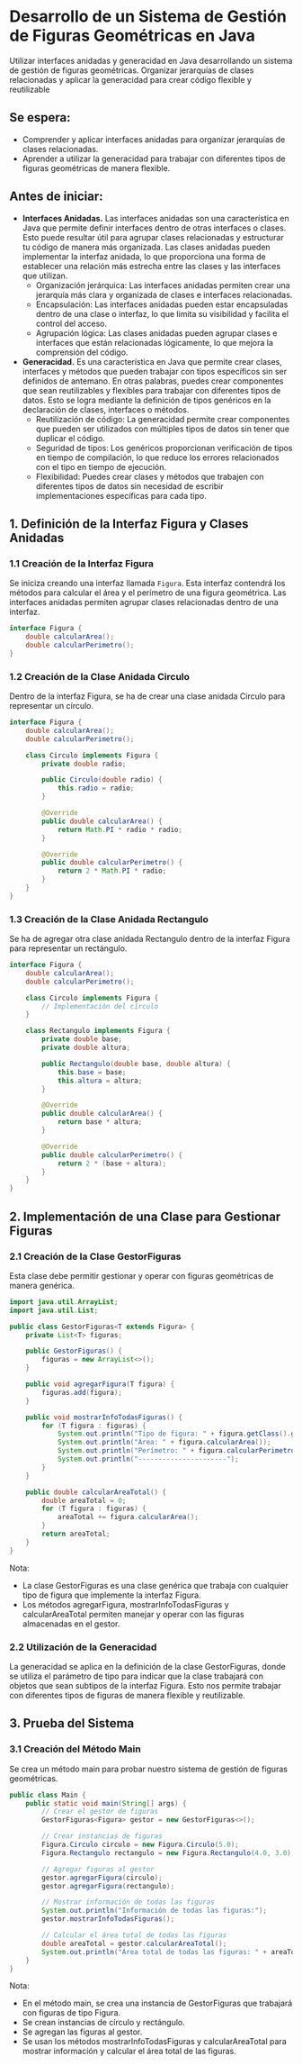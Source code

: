 # Desarrollo de un Sistema de Gestión de Figuras Geométricas en Java

Utilizar interfaces anidadas y generacidad en Java desarrollando un sistema de gestión de figuras geométricas. Organizar jerarquías de clases relacionadas y aplicar la generacidad para crear código flexible y reutilizable

## Se espera:

- Comprender y aplicar interfaces anidadas para organizar jerarquías de clases relacionadas.
- Aprender a utilizar la generacidad para trabajar con diferentes tipos de figuras geométricas de manera flexible.

## Antes de iniciar:
- **Interfaces Anidadas.** Las interfaces anidadas son una característica en Java que permite definir interfaces dentro de otras interfaces o clases. Esto puede resultar útil para agrupar clases relacionadas y estructurar tu código de manera más organizada. Las clases anidadas pueden implementar la interfaz anidada, lo que proporciona una forma de establecer una relación más estrecha entre las clases y las interfaces que utilizan.
    - Organización jerárquica: Las interfaces anidadas permiten crear una jerarquía más clara y organizada de clases e interfaces relacionadas.
    - Encapsulación: Las interfaces anidadas pueden estar encapsuladas dentro de una clase o interfaz, lo que limita su visibilidad y facilita el control del acceso.
    - Agrupación lógica: Las clases anidadas pueden agrupar clases e interfaces que están relacionadas lógicamente, lo que mejora la comprensión del código.
- **Generacidad.** Es una característica en Java que permite crear clases, interfaces y métodos que pueden trabajar con tipos específicos sin ser definidos de antemano. En otras palabras, puedes crear componentes que sean reutilizables y flexibles para trabajar con diferentes tipos de datos. Esto se logra mediante la definición de tipos genéricos en la declaración de clases, interfaces o métodos.
    - Reutilización de código: La generacidad permite crear componentes que pueden ser utilizados con múltiples tipos de datos sin tener que duplicar el código.
    - Seguridad de tipos: Los genéricos proporcionan verificación de tipos en tiempo de compilación, lo que reduce los errores relacionados con el tipo en tiempo de ejecución.
    - Flexibilidad: Puedes crear clases y métodos que trabajen con diferentes tipos de datos sin necesidad de escribir implementaciones específicas para cada tipo.

## 1. Definición de la Interfaz Figura y Clases Anidadas

### 1.1 Creación de la Interfaz Figura

Se iniciza creando una interfaz llamada `Figura`. Esta interfaz contendrá los métodos para calcular el área y el perímetro de una figura geométrica. Las interfaces anidadas permiten agrupar clases relacionadas dentro de una interfaz.

```java
interface Figura {
    double calcularArea();
    double calcularPerimetro();
}
```

### 1.2 Creación de la Clase Anidada Circulo

Dentro de la interfaz Figura, se ha de crear una clase anidada Circulo para representar un círculo.

```java
interface Figura {
    double calcularArea();
    double calcularPerimetro();

    class Circulo implements Figura {
        private double radio;

        public Circulo(double radio) {
            this.radio = radio;
        }

        @Override
        public double calcularArea() {
            return Math.PI * radio * radio;
        }

        @Override
        public double calcularPerimetro() {
            return 2 * Math.PI * radio;
        }
    }
}
```

### 1.3 Creación de la Clase Anidada Rectangulo

Se ha de agregar otra clase anidada Rectangulo dentro de la interfaz Figura para representar un rectángulo.

```java
interface Figura {
    double calcularArea();
    double calcularPerimetro();

    class Circulo implements Figura {
        // Implementación del círculo
    }

    class Rectangulo implements Figura {
        private double base;
        private double altura;

        public Rectangulo(double base, double altura) {
            this.base = base;
            this.altura = altura;
        }

        @Override
        public double calcularArea() {
            return base * altura;
        }

        @Override
        public double calcularPerimetro() {
            return 2 * (base + altura);
        }
    }
}
```

## 2. Implementación de una Clase para Gestionar Figuras
### 2.1 Creación de la Clase GestorFiguras
Esta clase debe permitir  gestionar y operar con figuras geométricas de manera genérica.

```java
import java.util.ArrayList;
import java.util.List;

public class GestorFiguras<T extends Figura> {
    private List<T> figuras;

    public GestorFiguras() {
        figuras = new ArrayList<>();
    }

    public void agregarFigura(T figura) {
        figuras.add(figura);
    }

    public void mostrarInfoTodasFiguras() {
        for (T figura : figuras) {
            System.out.println("Tipo de figura: " + figura.getClass().getSimpleName());
            System.out.println("Área: " + figura.calcularArea());
            System.out.println("Perímetro: " + figura.calcularPerimetro());
            System.out.println("----------------------");
        }
    }

    public double calcularAreaTotal() {
        double areaTotal = 0;
        for (T figura : figuras) {
            areaTotal += figura.calcularArea();
        }
        return areaTotal;
    }
}
```

Nota:

- La clase GestorFiguras es una clase genérica que trabaja con cualquier tipo de figura que implemente la interfaz Figura.
- Los métodos agregarFigura, mostrarInfoTodasFiguras y calcularAreaTotal permiten manejar y operar con las figuras almacenadas en el gestor.

### 2.2 Utilización de la Generacidad
La generacidad se aplica en la definición de la clase GestorFiguras, donde se utiliza el parámetro de tipo <T extends Figura> para indicar que la clase trabajará con objetos que sean subtipos de la interfaz Figura. Esto nos permite trabajar con diferentes tipos de figuras de manera flexible y reutilizable.

## 3. Prueba del Sistema
### 3.1 Creación del Método Main
Se crea un método main para probar nuestro sistema de gestión de figuras geométricas.

```java
public class Main {
    public static void main(String[] args) {
        // Crear el gestor de figuras
        GestorFiguras<Figura> gestor = new GestorFiguras<>();

        // Crear instancias de figuras
        Figura.Circulo circulo = new Figura.Circulo(5.0);
        Figura.Rectangulo rectangulo = new Figura.Rectangulo(4.0, 3.0);

        // Agregar figuras al gestor
        gestor.agregarFigura(circulo);
        gestor.agregarFigura(rectangulo);

        // Mostrar información de todas las figuras
        System.out.println("Información de todas las figuras:");
        gestor.mostrarInfoTodasFiguras();

        // Calcular el área total de todas las figuras
        double areaTotal = gestor.calcularAreaTotal();
        System.out.println("Área total de todas las figuras: " + areaTotal);
    }
}
```
Nota:
- En el método main, se crea una instancia de GestorFiguras que trabajará con figuras de tipo Figura.
- Se crean instancias de círculo y rectángulo.
- Se agregan las figuras al gestor.
- Se usan  los métodos mostrarInfoTodasFiguras y calcularAreaTotal para mostrar información y calcular el área total de las figuras.
